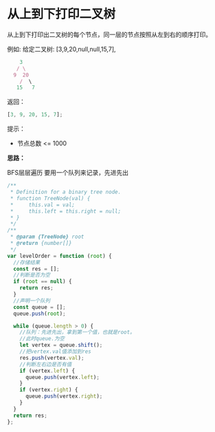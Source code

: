 # 从上到下打印二叉树

从上到下打印出二叉树的每个节点，同一层的节点按照从左到右的顺序打印。

例如: 给定二叉树: [3,9,20,null,null,15,7],

```js
    3
   / \
  9  20
    /  \
   15   7
```

返回：

```js
[3, 9, 20, 15, 7];
```

提示：

- 节点总数 <= 1000

**思路：**

BFS层层遍历
要用一个队列来记录，先进先出

```ts
/**
 * Definition for a binary tree node.
 * function TreeNode(val) {
 *     this.val = val;
 *     this.left = this.right = null;
 * }
 */
/**
 * @param {TreeNode} root
 * @return {number[]}
 */
var levelOrder = function (root) {
  //存储结果
  const res = [];
  //判断是否为空
  if (root == null) {
    return res;
  }
  //声明一个队列
  const queue = [];
  queue.push(root);

  while (queue.length > 0) {
    //队列：先进先出，拿到第一个值，也就是root。
    //此时queue.为空
    let vertex = queue.shift();
    //把vertex.val值添加到res
    res.push(vertex.val);
    //判断左右边是否有值
    if (vertex.left) {
      queue.push(vertex.left);
    }
    if (vertex.right) {
      queue.push(vertex.right);
    }
  }
  return res;
};
```
